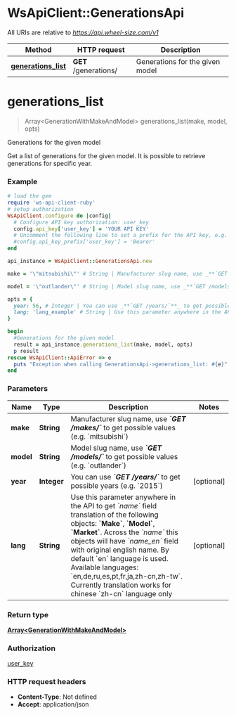 # WsApiClient::GenerationsApi

All URIs are relative to *https://api.wheel-size.com/v1*

Method | HTTP request | Description
------------- | ------------- | -------------
[**generations_list**](GenerationsApi.md#generations_list) | **GET** /generations/ | Generations for the given model


# **generations_list**
> Array&lt;GenerationWithMakeAndModel&gt; generations_list(make, model, opts)

Generations for the given model

Get a list of generations for the given model. It is possible to retrieve generations for specific year.

### Example
```ruby
# load the gem
require 'ws-api-client-ruby'
# setup authorization
WsApiClient.configure do |config|
  # Configure API key authorization: user_key
  config.api_key['user_key'] = 'YOUR API KEY'
  # Uncomment the following line to set a prefix for the API key, e.g. 'Bearer' (defaults to nil)
  #config.api_key_prefix['user_key'] = 'Bearer'
end

api_instance = WsApiClient::GenerationsApi.new

make = '\"mitsubishi\"' # String | Manufacturer slug name, use _**`GET /makes/`**_ to get possible values (e.g. `mitsubishi`)

model = '\"outlander\"' # String | Model slug name, use _**`GET /models/`**_ to get possible values (e.g. `outlander`)

opts = { 
  year: 56, # Integer | You can use _**`GET /years/`**_ to get possible years (e.g. `2015`)
  lang: 'lang_example' # String | Use this parameter anywhere in the API to get *`name`* field translation of the following objects: **`Make`**, **`Model`**, **`Market`**. Across the *`name`* this objects will have *`name_en`* field with original english name. By default `en` language is used.  Available languages: `en,de,ru,es,pt,fr,ja,zh-cn,zh-tw`. Currently translation works for chinese `zh-cn` language only
}

begin
  #Generations for the given model
  result = api_instance.generations_list(make, model, opts)
  p result
rescue WsApiClient::ApiError => e
  puts "Exception when calling GenerationsApi->generations_list: #{e}"
end
```

### Parameters

Name | Type | Description  | Notes
------------- | ------------- | ------------- | -------------
 **make** | **String**| Manufacturer slug name, use _**&#x60;GET /makes/&#x60;**_ to get possible values (e.g. &#x60;mitsubishi&#x60;) | 
 **model** | **String**| Model slug name, use _**&#x60;GET /models/&#x60;**_ to get possible values (e.g. &#x60;outlander&#x60;) | 
 **year** | **Integer**| You can use _**&#x60;GET /years/&#x60;**_ to get possible years (e.g. &#x60;2015&#x60;) | [optional] 
 **lang** | **String**| Use this parameter anywhere in the API to get *&#x60;name&#x60;* field translation of the following objects: **&#x60;Make&#x60;**, **&#x60;Model&#x60;**, **&#x60;Market&#x60;**. Across the *&#x60;name&#x60;* this objects will have *&#x60;name_en&#x60;* field with original english name. By default &#x60;en&#x60; language is used.  Available languages: &#x60;en,de,ru,es,pt,fr,ja,zh-cn,zh-tw&#x60;. Currently translation works for chinese &#x60;zh-cn&#x60; language only | [optional] 

### Return type

[**Array&lt;GenerationWithMakeAndModel&gt;**](GenerationWithMakeAndModel.md)

### Authorization

[user_key](../README.md#user_key)

### HTTP request headers

 - **Content-Type**: Not defined
 - **Accept**: application/json



